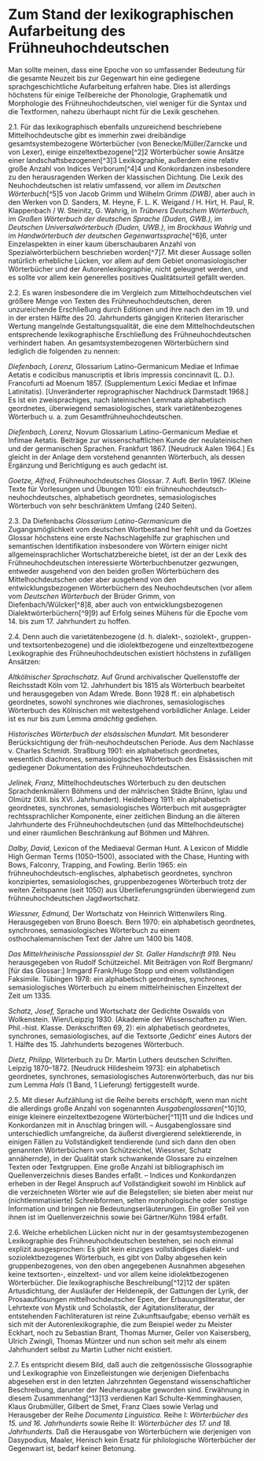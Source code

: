 # Zum Stand der lexikographischen Aufarbeitung des Frühneuhochdeutschen
Man sollte meinen, dass eine Epoche von so umfassender Bedeutung für die gesamte Neuzeit bis zur Gegenwart hin eine gediegene sprachgeschichtliche Aufarbeitung erfahren habe. Dies ist allerdings höchstens für einige Teilbereiche der Phonologie, Graphematik und Morphologie des Frühneuhochdeutschen, viel weniger für die Syntax und die Textformen, nahezu überhaupt nicht für die Lexik geschehen.

2.1\. Für das lexikographisch ebenfalls unzureichend beschriebene Mittelhochdeutsche gibt es immerhin zwei dreibändige gesamtsystembezogene Wörterbücher (von Benecke/Müller/Zarncke und von Lexer), einige einzeltextbezogene[^2]2 Wörterbücher sowie Ansätze einer landschaftsbezogenen[^3]3 Lexikographie, außerdem eine relativ große Anzahl von Indices Verborum[^4]4 und Konkordanzen insbesondere zu den herausragenden Werken der klassischen Dichtung. Die Lexik des Neuhochdeutschen ist relativ umfassend, vor allem im _Deutschen Wörterbuch_[^5]5 von Jacob Grimm und Wilhelm Grimm _(DWB)_, aber auch in den Werken von D. Sanders, M. Heyne, F. L. K. Weigand / H. Hirt, H. Paul, R. Klappenbach / W. Steinitz, G. Wahrig, in _Trübners Deutschem Wörterbuch_, im _Großen Wörterbuch der deutschen Sprache (Duden, GWB.),_ im _Deutschen Universalwörterbuch (Duden, UWB.)_, im _Brockhaus Wahrig_ und im _Handwörterbuch der deutschen Gegenwartssprache_[^6]6, unter Einzelaspekten in einer kaum überschaubaren Anzahl von Spezialwörterbüchern beschrieben worden[^7]7\. Mit dieser Aussage sollen natürlich erhebliche Lücken, vor allem auf dem Gebiet onomasiologischer Wörterbücher und der Autorenlexikographie, nicht geleugnet werden, und es sollte vor allem kein generelles positives Qualitätsurteil gefällt werden.

2.2\. Es waren insbesondere die im Vergleich zum Mittelhochdeutschen viel größere Menge von Texten des Frühneuhochdeutschen, deren unzureichende Erschließung durch Editionen und ihre nach den im 19\. und in der ersten Hälfte des 20\. Jahrhunderts gängigen Kriterien literarischer Wertung mangelnde Gestaltungsqualität, die eine dem Mittelhochdeutschen entsprechende lexikographische Erschließung des Frühneuhochdeutschen verhindert haben. An gesamtsystembezogenen Wörterbüchern sind lediglich die folgenden zu nennen:

_Diefenbach, Lorenz,_ Glossarium Latino-Germanicum Mediae et Infimae Aetatis e codicibus manuscriptis et libris impressis concinnavit (L. D.). Francofurti ad Moenum 1857\. (Supplementum Lexici Mediae et Infimae Latinitatis). [Unveränderter reprographischer Nachdruck Darmstadt 1968.] Es ist ein zweisprachiges, nach lateinischen Lemmata alphabetisch geordnetes, überwiegend semasiologisches, stark varietätenbezogenes Wörterbuch u. a. zum Gesamtfrühneuhochdeutschen.

_Diefenbach, Lorenz,_ Novum Glossarium Latino-Germanicum Mediae et Infimae Aetatis. Beiträge zur wissenschaftlichen Kunde der neulateinischen und der germanischen Sprachen. Frankfurt 1867\. [Neudruck Aalen 1964.] Es gleicht in der Anlage dem vorstehend genannten Wörterbuch, als dessen Ergänzung und Berichtigung es auch gedacht ist.

_Goetze, Alfred,_ Frühneuhochdeutsches Glossar. 7\. Aufl. Berlin 1967\. (Kleine Texte für Vorlesungen und Übungen 101): ein frühneuhochdeutsch-neuhochdeutsches, alphabetisch geordnetes, semasiologisches Wörterbuch von sehr beschränktem Umfang (240 Seiten).

2.3\. Da Diefenbachs _Glossarium Latino-Germanicum_ die Zugangsmöglichkeit vom deutschen Wortbestand her fehlt und da Goetzes Glossar höchstens eine erste Nachschlagehilfe zur graphischen und semantischen Identifikation insbesondere von Wörtern einiger nicht allgemeinsprachlicher Wortschatzbereiche bietet, ist der an der Lexik des Frühneuhochdeutschen interessierte Wörterbuchbenutzer gezwungen, entweder ausgehend von den beiden großen Wörterbüchern des Mittelhochdeutschen oder aber ausgehend von den entwicklungsbezogenen Wörterbüchern des Neuhochdeutschen (vor allem vom _Deutschen Wörterbuch_ der Brüder Grimm, von Diefenbach/Wülcker[^8]8, aber auch von entwicklungsbezogenen Dialektwörterbüchern[^9]9) auf Erfolg seines Mühens für die Epoche vom 14\. bis zum 17\. Jahrhundert zu hoffen.

2.4\. Denn auch die varietätenbezogene (d. h. dialekt-, soziolekt-, gruppen- und textsortenbezogene) und die idiolektbezogene und einzeltextbezogene Lexikographie des Frühneuhochdeutschen existiert höchstens in zufälligen Ansätzen:

_Altkölnischer Sprachschatz._ Auf Grund archivalischer Quellenstoffe der Reichsstadt Köln vom 12\. Jahrhundert bis 1815 als Wörterbuch bearbeitet und herausgegeben von Adam Wrede. Bonn 1928 ff.: ein alphabetisch geordnetes, sowohl synchrones wie diachrones, semasiologisches Wörterbuch des Kölnischen mit weitestgehend vorbildlicher Anlage. Leider ist es nur bis zum Lemma _amächtig_ gediehen.

_Historisches Wörterbuch der elsässischen Mundart._ Mit besonderer Berücksichtigung der früh-neuhochdeutschen Periode. Aus dem Nachlasse v. Charles Schmidt. Straßburg 1901: ein alphabetisch geordnetes, wesentlich diachrones, semasiologisches Wörterbuch des Elsässischen mit gediegener Dokumentation des Frühneuhochdeutschen.

_Jelinek, Franz,_ Mittelhochdeutsches Wörterbuch zu den deutschen Sprachdenkmälern Böhmens und der mährischen Städte Brünn, Iglau und Olmütz (XIII. bis XVI. Jahrhundert). Heidelberg 1911: ein alphabetisch geordnetes, synchrones, semasiologisches Wörterbuch mit ausgeprägter rechtssprachlicher Komponente, einer zeitlichen Bindung an die älteren Jahrhunderte des Frühneuhochdeutschen (und das Mittelhochdeutsche) und einer räumlichen Beschränkung auf Böhmen und Mähren.

_Dalby, David,_ Lexicon of the Mediaeval German Hunt. A Lexicon of Middle High German Terms (1050–1500), associated with the Chase, Hunting with Bows, Falconry, Trapping, and Fowling. Berlin 1965: ein frühneuhochdeutsch-englisches, alphabetisch geordnetes, synchron konzipiertes, semasiologisches, gruppenbezogenes Wörterbuch trotz der weiten Zeitspanne (seit 1050) aus Überlieferungsgründen überwiegend zum frühneuhochdeutschen Jagdwortschatz.

_Wiessner, Edmund,_ Der Wortschatz von Heinrich Wittenwilers Ring. Herausgegeben von Bruno Boesch. Bern 1970: ein alphabetisch geordnetes, synchrones, semasiologisches Wörterbuch zu einem osthochalemannischen Text der Jahre um 1400 bis 1408.

_Das Mittelrheinische Passionsspiel der St. Galler Handschrift 919._ Neu herausgegeben von Rudolf Schützeichel. Mit Beiträgen von Rolf Bergmann/ [für das Glossar:] Irmgard Frank/Hugo Stopp und einem vollständigen Faksimile. Tübingen 1978: ein alphabetisch geordnetes, synchrones, semasiologisches Wörterbuch zu einem mittelrheinischen Einzeltext der Zeit um 1335.

_Schatz, Josef,_ Sprache und Wortschatz der Gedichte Oswalds von Wolkenstein. Wien/Leipzig 1930\. (Akademie der Wissenschaften zu Wien. Phil.-hist. Klasse. Denkschriften 69, 2): ein alphabetisch geordnetes, synchrones, semasiologisches, auf die Textsorte ‚Gedicht‘ eines Autors der 1\. Hälfte des 15\. Jahrhunderts bezogenes Wörterbuch.

_Dietz, Philipp,_ Wörterbuch zu Dr. Martin Luthers deutschen Schriften. Leipzig 1870–1872\. [Neudruck Hildesheim 1973]: ein alphabetisch geordnetes, synchrones, semasiologisches Autorenwörterbuch, das nur bis zum Lemma _Hals_ (1 Band, 1 Lieferung) fertiggestellt wurde.

2.5\. Mit dieser Aufzählung ist die Reihe bereits erschöpft, wenn man nicht die allerdings große Anzahl von sogenannten _Ausgabenglossaren_[^10]10, einige kleinere einzeltextbezogene Wörterbücher[^11]11 und die Indices und Konkordanzen mit in Anschlag bringen will. – Ausgabenglossare sind unterschiedlich umfangreiche, da äußerst divergierend selektierende, in einigen Fällen zu Vollständigkeit tendierende (und sich dann den oben genannten Wörterbüchern von Schützeichel, Wiessner, Schatz annähernde), in der Qualität stark schwankende Glossare zu einzelnen Texten oder Textgruppen. Eine große Anzahl ist bibliographisch im Quellenverzeichnis dieses Bandes erfaßt. – Indices und Konkordanzen erheben in der Regel Anspruch auf Vollständigkeit sowohl im Hinblick auf die verzeichneten Wörter wie auf die Belegstellen; sie bieten aber meist nur (nichtlemmatisierte) Schreibformen, selten morphologische oder sonstige Information und bringen nie Bedeutungserläuterungen. Ein großer Teil von ihnen ist im Quellenverzeichnis sowie bei Gärtner/Kühn 1984 erfaßt.

2.6\. Welche erheblichen Lücken nicht nur in der gesamtsystembezogenen Lexikographie des Frühneuhochdeutschen bestehen, sei noch einmal explizit ausgesprochen: Es gibt kein einziges vollständiges dialekt- und soziolektbezogenes Wörterbuch, es gibt von Dalby abgesehen kein gruppenbezogenes, von den oben angegebenen Ausnahmen abgesehen keine textsorten-, einzeltext- und vor allem keine idiolektbezogenen Wörterbücher. Die lexikographische Beschreibung[^12]12 der späten Artusdichtung, der Ausläufer der Heldenepik, der Gattungen der Lyrik, der Prosaauflösungen mittelhochdeutscher Epen, der Erbauungsliteratur, der Lehrtexte von Mystik und Scholastik, der Agitationsliteratur, der entstehenden Fachliteraturen ist reine Zukunftsaufgabe; ebenso verhält es sich mit der Autorenlexikographie, die zum Beispiel weder zu Meister Eckhart, noch zu Sebastian Brant, Thomas Murner, Geiler von Kaisersberg, Ulrich Zwingli, Thomas Müntzer und nun schon seit mehr als einem Jahrhundert selbst zu Martin Luther nicht existiert.

2.7\. Es entspricht diesem Bild, daß auch die zeitgenössische Glossographie und Lexikographie von Einzelleistungen wie derjenigen Diefenbachs abgesehen erst in den letzten Jahrzehnten Gegenstand wissenschaftlicher Beschreibung, darunter der Neuherausgabe geworden sind. Erwähnung in diesem Zusammenhang[^13]13 verdienen Karl Schulte-Kemminghausen, Klaus Grubmüller, Gilbert de Smet, Franz Claes sowie Verlag und Herausgeber der Reihe _Documenta Linguistica._ Reihe I: _Wörterbücher des 15\. und 16\. Jahrhunderts_ sowie Reihe II: _Wörterbücher des 17\. und 18\. Jahrhunderts._ Daß die Herausgabe von Wörterbüchern wie derjenigen von Dasypodius, Maaler, Henisch kein Ersatz für philologische Wörterbücher der Gegenwart ist, bedarf keiner Betonung.
